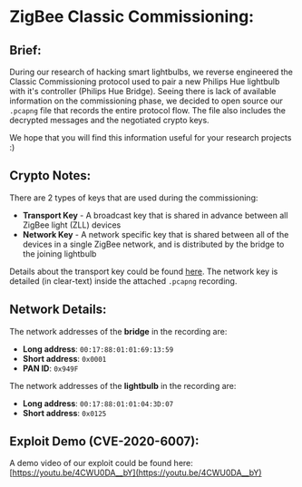 ZigBee Classic Commissioning:
=============================
Brief:
------
During our research of hacking smart lightbulbs, we reverse engineered the Classic Commissioning protocol used to pair a new Philips Hue lightbulb with it's controller (Philips Hue Bridge). Seeing there is lack of available information on the commissioning phase, we decided to open source our `.pcapng` file that records the entire protocol flow. The file also includes the decrypted messages and the negotiated crypto keys.

We hope that you will find this information useful for your research projects :)

Crypto Notes:
-------------
There are 2 types of keys that are used during the commissioning:
* **Transport Key** - A broadcast key that is shared in advance between all ZigBee light (ZLL) devices
* **Network Key** - A network specific key that is shared between all of the devices in a single ZigBee network, and is distributed by the bridge to the joining lightbulb

Details about the transport key could be found [here](https://peeveeone.com/?p=166). The network key is detailed (in clear-text) inside the attached `.pcapng` recording.

Network Details:
----------------
The network addresses of the **bridge** in the recording are:
* **Long address**: `00:17:88:01:01:69:13:59`
* **Short address**: `0x0001`
* **PAN ID**: `0x949F`

The network addresses of the **lightbulb** in the recording are:
* **Long address**: `00:17:88:01:01:04:3D:07`
* **Short address**: `0x0125`

Exploit Demo (CVE-2020-6007):
-----------------------------
A demo video of our exploit could be found here:
[https://youtu.be/4CWU0DA__bY](https://youtu.be/4CWU0DA__bY)